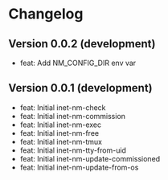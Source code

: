 # Changelog

## Version 0.0.2 (development)

- feat: Add NM_CONFIG_DIR env var

## Version 0.0.1 (development)

- feat: Initial inet-nm-check
- feat: Initial inet-nm-commission
- feat: Initial inet-nm-exec
- feat: Initial inet-nm-free
- feat: Initial inet-nm-tmux
- feat: Initial inet-nm-tty-from-uid
- feat: Initial inet-nm-update-commissioned
- feat: Initial inet-nm-update-from-os
